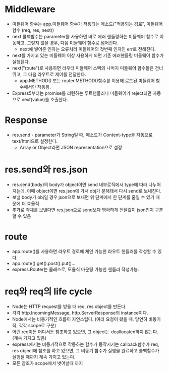# Middleware  

  * 미들웨어 함수는 app.미들웨어 함수가 적용되는 메소드("적용되는 경로", 미들웨어 함수 (req, res, next))
  * next 콜백함수는 parameter를 사용하면 바로 에러 핸들링하는 미들웨어 함수로 이동하고, 그렇지 않을 경우, 다음 미들웨어 함수로 넘어간다.
    * next에 넣어준 인자는 오류처리 미들웨어의 첫번째 인자인 err로 전해진다.
  * next를 가지고 있는 미들웨어 이상 사용하게 되면 기존 에러핸들링 미들웨어 함수가 실행된다.
  * next("route")로 사용하면 라우터 미들웨어 스택의 나머지 미들웨어 함수들은 건너뛰고, 그 다음 라우트로 제어를 전달한다.
    * app.METHOD() 또는 router.METHOD()함수를 이용해 로드된 미들웨어 함수에서만 작동됨.
  * Express5부터는 promise를 리턴하는 루트핸들러나 미들웨어가 reject되면 자동으로 next(value)를 호출한다.

# Response

  * res.send - parameter가 String일 때, 메소드가 Content-type을 자동으로 text/html으로 설정한다.
    * Array or Object라면 JSON representation으로 설정

# res.send와 res.json
  
  * res.send(body)의 body가 object이면 send 내부로직에서 type에 따라 나누어지는데, 이때 object이면 res.json에 가서 obj가 분해돼서 다시 send로 보내진다.
  * 보낼 body가 obj일 경우 json으로 보내면 위 단계에서 한 단계를 줄일 수 있기 때문에 더 효율적
  * 추가로 갹체를 보낸다면 res.json으로 send보다 명확하게 전달값이 json인지 구분할 수 있음

# route

  * app.route()를 사용하면 라우트 경로에 체인 가능한 라우트 핸들러를 작성할 수 있다.
  * app.route().get().post().put()...
  * express.Router는 클래스로, 모듈식 마운팅 가능한 핸들러 작성가능.

# req와 req의 life cycle

  * Node는 HTTP request를 받을 때 req, res object를 만든다.
  * 각각 http.IncomingMessage, http.ServerResponse의 instance이다.
  * Node에서는 비동기적인 흐름이 자연스럽다. (여러 요청이 왔을 때, 당연히 비동기적, 각각 scope로 구분)
  * 어떤 req이든 어디서든 참조하고 있으면, 그 object는 deallocated하지 않는다. (계속 가지고 있음)
  * express에서는 비동기적으로 작동하는 함수가 동작시키는 callback함수가 req, res object에 참조를 하고 있으면, 그 비동기 함수가 실행을 완료하고 콜백함수가 실행될 때까지 계속 가지고 있는다.
  * 모든 참조가 scope에서 벗어날때 까지
